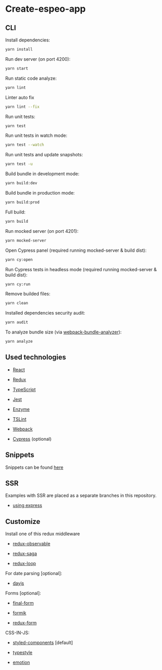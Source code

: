 # Create-espeo-app

## CLI

Install dependencies:

```bash
yarn install
```

Run dev server (on port 4200):

```bash
yarn start
```

Run static code analyze:

```bash
yarn lint
```

Linter auto fix

```bash
yarn lint --fix
```

Run unit tests:

```bash
yarn test
```

Run unit tests in watch mode:

```bash
yarn test --watch
```

Run unit tests and update snapshots:

```bash
yarn test -u
```

Build bundle in development mode:

```bash
yarn build:dev
```

Build bundle in production mode:

```bash
yarn build:prod
```

Full build:

```bash
yarn build
```

Run mocked server (on port 4201):

```bash
yarn mocked-server
```

Open Cypress panel (required running mocked-server & build dist):

```bash
yarn cy:open
```

Run Cypress tests in headless mode (required running mocked-server & build dist):

```bash
yarn cy:run
```

Remove builded files:

```bash
yarn clean
```

Installed dependencies security audit:

```bash
yarn audit
```

To analyze bundle size (via [webpack-bundle-analyzer](https://github.com/webpack-contrib/webpack-bundle-analyzer)):

```bash
yarn analyze
```

## Used technologies

- [React](https://reactjs.org/)

- [Redux](https://redux.js.org/)

- [TypeScript](https://www.typescriptlang.org/)

- [Jest](https://jestjs.io/)

- [Enzyme](https://airbnb.io/enzyme/docs/guides/jest.html)

- [TSLint](https://palantir.github.io/tslint/)

- [Webpack](https://webpack.js.org/)

- [Cypress](https://cypress.io/) (optional)

## Snippets

Snippets can be found [here](https://github.com/espeo/espeo-create-react-app/tree/code-snippets)

## SSR

Examples with SSR are placed as a separate branches in this repository.

- [using express](https://github.com/espeo/espeo-create-react-app/tree/chore/ssr-express)

## Customize

Install one of this redux middleware

- [redux-observable](https://redux-observable.js.org/)

- [redux-saga](https://redux-saga.js.org/)

- [redux-loop](https://redux-loop.js.org/)

For date parsing [optional]:

- [dayjs](https://github.com/iamkun/dayjs)

Forms [optional]:

- [final-form](https://github.com/final-form/react-final-form#videos)

- [formik](https://jaredpalmer.com/formik)

- [redux-form](https://redux-form.com/8.2.2/)

CSS-IN-JS:

- [styled-components](https://www.styled-components.com) [default]

- [typestyle](https://github.com/typestyle/typestyle)

- [emotion](https://github.com/emotion-js/emotion)
